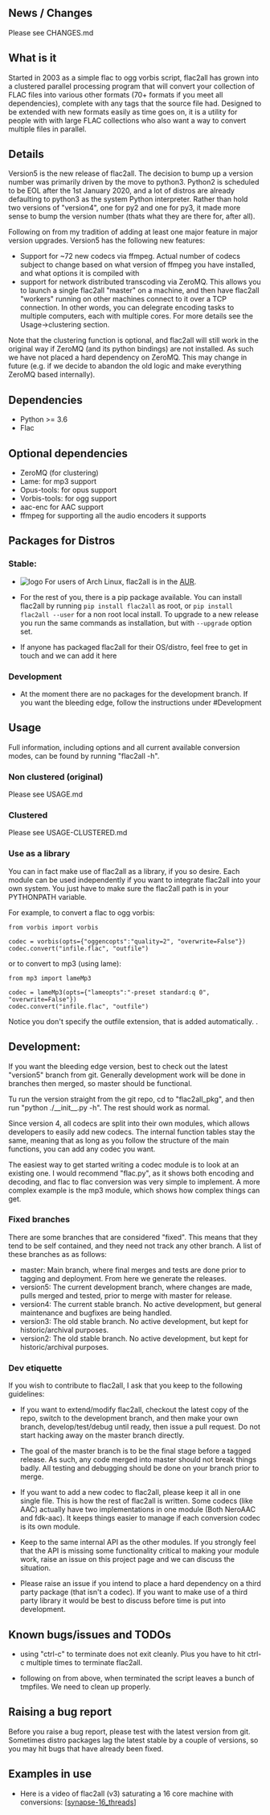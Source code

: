 ## News / Changes
Please see CHANGES.md

## What is it
Started in 2003 as a simple flac to ogg vorbis script, flac2all has grown into a clustered parallel processing program that will convert your collection of FLAC files into various other formats (70+ formats if you meet all dependencies), complete with any tags that the source file had. Designed to be extended with new formats easily as time goes on, it is a utility for people with with large FLAC collections who also want a way to convert multiple files in parallel.

## Details

Version5 is the new release of flac2all. The decision to bump up a version number was primarily driven by the move to python3. Python2 is scheduled to be EOL after the 1st January 2020, and a lot of distros are already defaulting to python3 as the system Python interpreter. Rather than hold two versions of "version4", one for py2 and one for py3, it made more sense to bump the version number (thats what they are there for, after all).

Following on from my tradition of adding at least one major feature in major version upgrades. Version5 has the following new features:
* Support for ~72 new codecs via ffmpeg. Actual number of codecs subject to change based on what version of ffmpeg you have installed, and what options it is compiled with
* support for network distributed transcoding via ZeroMQ. This allows you to launch a single flac2all "master" on a machine, and then have flac2all "workers" running on other machines connect to it over a TCP connection. In other words, you can delegrate encoding tasks to multiple computers, each with multiple cores. For more details see the Usage->clustering section.

Note that the clustering function is optional, and flac2all will still work in the original way if ZeroMQ (and its python bindings) are not installed. As such we have not placed a hard dependency on ZeroMQ. This may change in future (e.g. if we decide to abandon the old logic and make everything ZeroMQ based internally).

## Dependencies
* Python >= 3.6
* Flac

## Optional dependencies
* ZeroMQ (for clustering)
* Lame: for mp3 support
* Opus-tools: for opus support
* Vorbis-tools: for ogg support
* aac-enc for AAC support
* ffmpeg for supporting all the audio encoders it supports

## Packages for Distros

### Stable:

* ![logo](http://www.monitorix.org/imgs/archlinux.png "arch logo") For users of Arch Linux, flac2all is in the [AUR](https://aur.archlinux.org/packages/flac2all).

* For the rest of you, there is a pip package available. You can install flac2all by running `pip install flac2all` as root, or `pip install flac2all --user` for a non root local install.
To upgrade to a new release you run the same commands as installation, but with `--upgrade` option set.

* If anyone has packaged flac2all for their OS/distro, feel free to get in touch and we can add it here

### Development

* At the moment there are no packages for the development branch. If you want the bleeding edge, follow the instructions under #Development

## Usage

Full information, including options and all current available conversion modes, can be found by running "flac2all -h".

### Non clustered (original) ###

Please see USAGE.md

### Clustered ###

Please see USAGE-CLUSTERED.md

### Use as a library ###

You can in fact make use of flac2all as a library, if you so desire. Each module can be used independently if you want to integrate flac2all into your own system. You just have to make sure the flac2all path is in your PYTHONPATH variable.

For example, to convert a flac to ogg vorbis:

```
from vorbis import vorbis

codec = vorbis(opts={"oggencopts":"quality=2", "overwrite=False"})
codec.convert("infile.flac", "outfile")

```

or to convert to mp3 (using lame):

```
from mp3 import lameMp3

codec = lameMp3(opts={"lameopts":"-preset standard:q 0", "overwrite=False"})
codec.convert("infile.flac", "outfile")

```

Notice you don't specify the outfile extension, that is added automatically.
.
## Development:
If you want the bleeding edge version, best to check out the latest "version5" branch from git.
Generally development work will be done in branches then merged, so master should be functional.

Tu run the version straight from the git repo, cd to "flac2all_pkg", and then run "python ./\_\_init\_\_.py -h". The rest should work as normal.

Since version 4, all codecs are split into their own modules, which allows developers to easily add new codecs. The internal function tables stay the same, meaning that as long as you follow the structure of the main functions, you can add any codec you want.

The easiest way to get started writing a codec module is to look at an existing one. I would recommend "flac.py", as it shows both encoding and decoding, and flac to flac conversion was very simple to implement. A more complex example is the mp3 module, which shows how complex things can get.

### Fixed branches
There are some branches that are considered "fixed". This means that they tend to be self contained, and they need not track any other branch. A list of these branches as as follows:

* master: Main branch, where final merges and tests are done prior to tagging and deployment. From here we generate the releases.
* version5: The current development branch, where changes are made, pulls merged and tested, prior to merge with master for release.
* version4: The current stable branch. No active development, but general maintenance and bugfixes are being handled.
* version3: The old stable branch. No active development, but kept for historic/archival purposes.
* version2: The old stable branch. No active development, but kept for historic/archival purposes.


### Dev etiquette
If you wish to contribute to flac2all, I ask that you keep to the following guidelines:

* If you want to extend/modify flac2all, checkout the latest copy of the repo, switch to the development branch, and then make your own branch, develop/test/debug until ready, then issue a pull request. Do not start hacking away on the master branch directly.

* The goal of the master branch is to be the final stage before a tagged release. As such, any code merged into master should not break things badly. All testing and debugging should be done on your branch prior to merge.

* If you want to add a new codec to flac2all, please keep it all in one single file. This is how the rest of flac2all is written. Some codecs (like AAC) actually have two implementations in one module (Both NeroAAC and fdk-aac). It keeps things easier to manage if each conversion codec is its own module.

* Keep to the same internal API as the other modules. If you strongly feel that the API is missing some functionality critical to making your module work, raise an issue on this project page and we can discuss the situation.

* Please raise an issue if you intend to place a hard dependency on a third party package (that isn't a codec). If you want to make use of a third party library it would be best to discuss before time is put into development.

## Known bugs/issues and TODOs

* using "ctrl-c" to terminate does not exit cleanly. Plus you have to hit ctrl-c multiple times to terminate flac2all.

* following on from above, when terminated the script leaves a bunch of tmpfiles. We need to clean up properly.

## Raising a bug report

Before you raise a bug report, please test with the latest version from git. Sometimes distro packages lag the latest stable by a couple of versions, so you may hit bugs that have already been fixed.

## Examples in use

* Here is a video of flac2all (v3) saturating a 16 core machine with conversions: [[synapse-16_threads](https://www.youtube.com/watch?v=pXSpPjWtSJc)]

